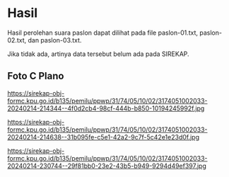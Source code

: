 # Hasil

Hasil perolehan suara paslon dapat dilihat pada file paslon-01.txt, paslon-02.txt, dan paslon-03.txt.

Jika tidak ada, artinya data tersebut belum ada pada SIREKAP.

## Foto C Plano

https://sirekap-obj-formc.kpu.go.id/b135/pemilu/ppwp/31/74/05/10/02/3174051002033-20240214-214344--4f0d2cb4-98cf-444b-b850-10194245992f.jpg

https://sirekap-obj-formc.kpu.go.id/b135/pemilu/ppwp/31/74/05/10/02/3174051002033-20240214-214638--31b095fe-c5e1-42a2-9c7f-5c42e1e23d0f.jpg

https://sirekap-obj-formc.kpu.go.id/b135/pemilu/ppwp/31/74/05/10/02/3174051002033-20240214-230744--29f81bb0-23e2-43b5-b949-9294d49ef397.jpg
